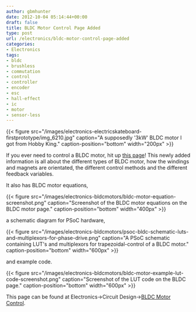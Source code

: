 ```yaml
---
author: gbmhunter
date: 2012-10-04 05:14:44+00:00
draft: false
title: BLDC Motor Control Page Added
type: post
url: /electronics/bldc-motor-control-page-added
categories:
- Electronics
tags:
- bldc
- brushless
- commutation
- control
- controller
- encoder
- esc
- hall-effect
- ic
- motor
- sensor-less
---
```


{{< figure src="/images/electronics-electricskateboard-firstprototype/img_6210.jpg" caption="A supposedly '3kW' BLDC motor I got from Hobby King." caption-position="bottom" width="200px" >}}

If you ever need to control a BLDC motor, hit up [this page](http://blog.mbedded.ninja/electronics/circuit-design/bldc-motor-control)! This newly added information is all about the different types of BLDC motor, how the windings and magnets are orientated, the different control methods and the different feedback variables.

It also has BLDC motor equations,

{{< figure src="/images/electronics-bldcmotors/bldc-motor-equation-screenshot.png" caption="Screenshot of the BLDC motor equations on the BLDC motor page." caption-position="bottom" width="400px" >}}

a schematic diagram for PSoC hardware,

{{< figure src="/images/electronics-bldcmotors/psoc-bldc-schematic-luts-and-multiplexors-for-phase-drive.png" caption="A PSoC schematic containing LUT's and multiplexors for trapezoidal-control of a BLDC motor." caption-position="bottom" width="600px" >}}

and example code.

{{< figure src="/images/electronics-bldcmotors/bldc-motor-example-lut-code-screenshot.png" caption="Screenshot of the LUT code on the BLDC page." caption-position="bottom" width="600px" >}}

This page can be found at Electronics->Circuit Design->[BLDC Motor Control](http://blog.mbedded.ninja/electronics/circuit-design/bldc-motor-control).
